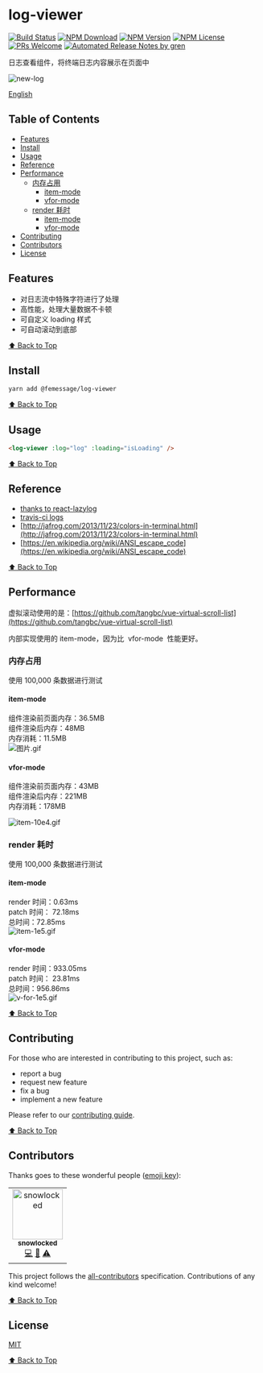 # log-viewer

[![Build Status](https://badgen.net/travis/FEMessage/log-viewer/master)](https://travis-ci.com/FEMessage/log-viewer)
[![NPM Download](https://badgen.net/npm/dm/@femessage/log-viewer)](https://www.npmjs.com/package/@femessage/log-viewer)
[![NPM Version](https://badgen.net/npm/v/@femessage/log-viewer)](https://www.npmjs.com/package/@femessage/log-viewer)
[![NPM License](https://badgen.net/npm/license/@femessage/log-viewer)](https://github.com/FEMessage/log-viewer/blob/master/LICENSE)
[![PRs Welcome](https://img.shields.io/badge/PRs-welcome-brightgreen.svg)](https://github.com/FEMessage/log-viewer/pulls)
[![Automated Release Notes by gren](https://img.shields.io/badge/%F0%9F%A4%96-release%20notes-00B2EE.svg)](https://github-tools.github.io/github-release-notes/)

日志查看组件，将终端日志内容展示在页面中

![new-log](https://user-images.githubusercontent.com/53422750/65309425-a7620980-dbbe-11e9-9ae4-09eeb454ae44.gif)

[English](./README-en.md)

## Table of Contents

- [Features](#features)
- [Install](#install)
- [Usage](#usage)
- [Reference](#reference)
- [Performance](#performance)
  - [内存占用](#内存占用)
    - [item-mode](#item-mode)
    - [vfor-mode](#vfor-mode)
  - [render 耗时](#render-耗时)
    - [item-mode](#item-mode-1)
    - [vfor-mode](#vfor-mode-1)
- [Contributing](#contributing)
- [Contributors](#contributors)
- [License](#license)

## Features

- 对日志流中特殊字符进行了处理
- 高性能，处理大量数据不卡顿
- 可自定义 loading 样式
- 可自动滚动到底部

[⬆ Back to Top](#table-of-contents)

## Install

```bash
yarn add @femessage/log-viewer
```

[⬆ Back to Top](#table-of-contents)

## Usage

```html
<log-viewer :log="log" :loading="isLoading" />
```

[⬆ Back to Top](#table-of-contents)

## Reference

- [thanks to react-lazylog](https://github.com/mozilla-frontend-infra/react-lazylog)
- [travis-ci logs](https://travis-ci.org/)
- [http://jafrog.com/2013/11/23/colors-in-terminal.html](http://jafrog.com/2013/11/23/colors-in-terminal.html)
- [https://en.wikipedia.org/wiki/ANSI_escape_code](https://en.wikipedia.org/wiki/ANSI_escape_code)

[⬆ Back to Top](#table-of-contents)

## Performance

虚拟滚动使用的是：[https://github.com/tangbc/vue-virtual-scroll-list](https://github.com/tangbc/vue-virtual-scroll-list)

内部实现使用的 item-mode，因为比  vfor-mode  性能更好。

### 内存占用

使用 100,000 条数据进行测试

#### item-mode

组件渲染前页面内存：36.5MB<br />组件渲染后内存：48MB<br />内存消耗：11.5MB<br />![图片.gif](https://cdn.nlark.com/yuque/0/2019/gif/298847/1563439757710-ffb3b170-839c-46ca-810e-06e041fe93bd.gif#align=left&display=inline&height=425&name=%E5%9B%BE%E7%89%87.gif&originHeight=425&originWidth=720&size=266064&status=done&width=720)

#### vfor-mode

组件渲染前页面内存：43MB<br />
组件渲染后内存：221MB<br />
内存消耗：178MB

![item-10e4.gif](https://cdn.nlark.com/yuque/0/2019/gif/298847/1563439644472-91058ae0-804e-4d03-bd9c-3cb116283a3c.gif#align=left&display=inline&height=425&name=item-10e4.gif&originHeight=425&originWidth=720&size=270167&status=done&width=720)

### render 耗时

使用 100,000 条数据进行测试

#### item-mode

render 时间：0.63ms<br />
patch 时间： 72.18ms<br />
总时间：72.85ms<br />
![item-1e5.gif](https://cdn.nlark.com/yuque/0/2019/gif/298847/1563849440263-9ee2e04b-eac3-49fc-8ec5-b4ac63f77f8b.gif#align=left&display=inline&height=540&name=item-1e5.gif&originHeight=540&originWidth=1081&size=175825&status=done&width=1081)

#### vfor-mode

render 时间：933.05ms<br />
patch 时间： 23.81ms<br />
总时间：956.86ms<br />
![v-for-1e5.gif](https://cdn.nlark.com/yuque/0/2019/gif/298847/1563849485762-ea08a525-f04c-4827-ab1d-5242d92b80ba.gif#align=left&display=inline&height=811&name=v-for-1e5.gif&originHeight=811&originWidth=1211&size=94294&status=done&width=1211)

[⬆ Back to Top](#table-of-contents)

## Contributing

For those who are interested in contributing to this project, such as:

- report a bug
- request new feature
- fix a bug
- implement a new feature

Please refer to our [contributing guide](https://github.com/FEMessage/.github/blob/master/CONTRIBUTING.md).

[⬆ Back to Top](#table-of-contents)

## Contributors

Thanks goes to these wonderful people ([emoji key](https://allcontributors.org/docs/en/emoji-key)):

<!-- ALL-CONTRIBUTORS-LIST:START - Do not remove or modify this section -->

<!-- prettier-ignore -->
<table><tr><td align="center"><a href="https://github.com/snowlocked"><img src="https://avatars0.githubusercontent.com/u/19562649?v=4" width="100px;" alt="snowlocked"/><br /><sub><b>snowlocked</b></sub></a><br /><a href="https://github.com/FEMessage/log-viewer/commits?author=snowlocked" title="Code">💻</a> <a href="https://github.com/FEMessage/log-viewer/commits?author=snowlocked" title="Documentation">📖</a> <a href="https://github.com/FEMessage/log-viewer/commits?author=snowlocked" title="Tests">⚠️</a></td></tr></table>

<!-- ALL-CONTRIBUTORS-LIST:END -->

This project follows the [all-contributors](https://github.com/all-contributors/all-contributors) specification. Contributions of any kind welcome!

[⬆ Back to Top](#table-of-contents)

## License

[MIT](./LICENSE)

[⬆ Back to Top](#table-of-contents)
